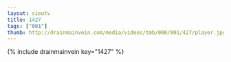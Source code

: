 ```yaml
--- 
layout: sieutv
title: 1427
tags: ["001"]
thumb: http://drainmainvein.com/media/videos/tmb/000/001/427/player.jpg
---
```

{% include drainmainvein key="1427" %} 

